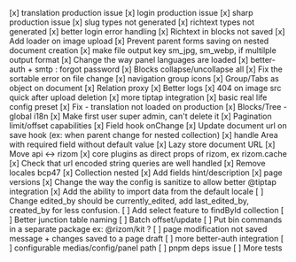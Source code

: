 [x] translation production issue
[x] login production issue
[x] sharp production issue
[x] slug types not generated
[x] richtext types not generated
[x] better login error handling
[x] Richtext in blocks not saved
[x] Add loader on image upload
[x] Prevent parent forms saving on nested document creation
[x] make file output key sm_jpg, sm_webp, if multilple output format
[x] Change the way panel languages are loaded
[x] better-auth + smtp : forgot password
[x] Blocks collapse/uncollapse all
[x] Fix the sortable error on file change
[x] navigation group icons
[x] Group/Tabs as object on document
[x] Relation proxy
[x] Better logs
[x] 404 on image src quick after upload deletion
[x] more tiptap integration
[x] basic real life config preset
[x] Fix - translation not loaded on production
[x] Blocks/Tree - global i18n
[x] Make first user super admin, can't delete it
[x] Pagination limit/offset capabilities
[x] Field hook onChange
[x] Update document url on save hook (ex: when parent change for nested collection)
[x] handle Area with required field without default value
[x] Lazy store document URL
[x] Move api <-> rizom
[x] core plugins as direct props of rizom, ex rizom.cache
[x] Check that url encoded string queries are well handled
[x] Remove locales bcp47
[x] Collection nested
[x] Add fields hint/description
[x] page versions
[x] Change the way the config is sanitize to allow better @tiptap integration
[x] Add the ability to import data from the default locale
[ ] Change edited_by should be currently_edited, add last_edited_by, created_by for less confusion.
[ ] Add select feature to findById collection
[ ] Better junction table naming
[ ] Batch offset/update
[ ] Put bin commands in a separate package ex: @rizom/kit ?
[ ] page modification not saved message + changes saved to a page draft
[ ] more better-auth integration
[ ] configurable medias/config/panel path
[ ] pnpm deps issue
[ ] More tests
